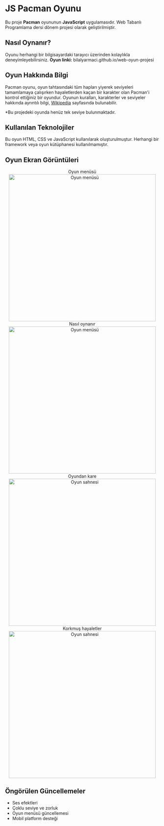 
# JS Pacman Oyunu 
Bu proje **Pacman** oyununun **JavaScript** uygulamasıdır. Web Tabanlı Programlama dersi dönem projesi olarak geliştirilmiştir.


## Nasıl Oynanır?
Oyunu herhangi bir bilgisayardaki tarayıcı üzerinden kolaylıkla deneyimleyebilirsiniz.
**Oyun linki:** bilalyarmaci.github.io/web-oyun-projesi

## Oyun Hakkında Bilgi
Pacman oyunu, oyun tahtasındaki tüm hapları yiyerek seviyeleri tamamlamaya çalışırken hayaletlerden kaçan bir karakter olan Pacman'i kontrol ettiğiniz bir oyundur. Oyunun kuralları, karakterler ve seviyeler hakkında ayrıntılı bilgi, [Wikipedia](https://en.wikipedia.org/wiki/Pac-Man) sayfasında bulunabilir.

*Bu projedeki oyunda henüz tek seviye bulunmaktadır.

## Kullanılan Teknolojiler
Bu oyun HTML, CSS ve JavaScript kullanılarak oluşturulmuştur. Herhangi bir framework veya oyun kütüphanesi kullanılmamıştır.

## Oyun Ekran Görüntüleri
<div align="center">
<div>Oyun menüsü</div>
<img width="480" alt="Oyun menüsü" src="https://github.com/bilalyarmaci/web-oyun-projesi/assets/92362207/522338c4-71ba-4082-90f1-0cdf5d032e52">
</div>
<div align="center">
<div>Nasıl oynanır</div>
<img width="480" alt="Oyun menüsü" src="https://github.com/bilalyarmaci/web-oyun-projesi/assets/92362207/6ef553e7-b83e-4260-aa04-3379a24f4333">
</div>
<div align="center">Oyundan kare</div>
<div align="center"><img width="480" alt="Oyun sahnesi" src="https://github.com/bilalyarmaci/web-oyun-projesi/assets/92362207/29a30b91-c207-4f6b-837c-429c44e82d2a"></div>
<div align="center">Korkmuş hayaletler</div>
<div align="center"><img width="480" alt="Oyun sahnesi" src="https://github.com/bilalyarmaci/web-oyun-projesi/assets/92362207/7fb8dccd-3a68-47e1-91d1-45516399d3a6"></div>

## Öngörülen Güncellemeler
* Ses efektleri
* Çoklu seviye ve zorluk 
* Oyun menüsü güncellemesi
* Mobil platform desteği
